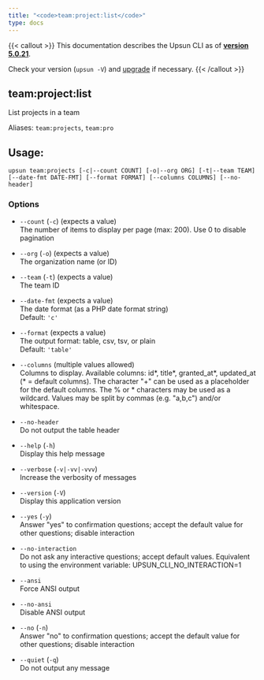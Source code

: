 ```yaml
---
title: "<code>team:project:list</code>"
type: docs
---
```


{{< callout >}}
  This documentation describes the Upsun CLI as of **[version 5.0.21](https://github.com/platformsh/cli/releases/tag/5.0.21)**.
  
  Check your version (`upsun -V`) and [upgrade](/cli/#upgrade-the-cli) if necessary.
{{< /callout >}}

team:project:list
-----------------
List projects in a team

Aliases: `team:projects`, `team:pro`

## Usage:

```
upsun team:projects [-c|--count COUNT] [-o|--org ORG] [-t|--team TEAM] [--date-fmt DATE-FMT] [--format FORMAT] [--columns COLUMNS] [--no-header]
```

### Options

* `--count` (`-c`) (expects a value)  
  The number of items to display per page (max: 200). Use 0 to disable pagination

* `--org` (`-o`) (expects a value)  
  The organization name (or ID)

* `--team` (`-t`) (expects a value)  
  The team ID

* `--date-fmt` (expects a value)  
  The date format (as a PHP date format string)  
  Default: `'c'`

* `--format` (expects a value)  
  The output format: table, csv, tsv, or plain  
  Default: `'table'`

* `--columns` (multiple values allowed)  
  Columns to display.
Available columns: id*, title*, granted_at*, updated_at (* = default columns).
The character "+" can be used as a placeholder for the default columns.
The % or * characters may be used as a wildcard.
Values may be split by commas (e.g. "a,b,c") and/or whitespace.

* `--no-header`  
  Do not output the table header

* `--help` (`-h`)  
  Display this help message

* `--verbose` (`-v|-vv|-vvv`)  
  Increase the verbosity of messages

* `--version` (`-V`)  
  Display this application version

* `--yes` (`-y`)  
  Answer "yes" to confirmation questions; accept the default value for other questions; disable interaction

* `--no-interaction`  
  Do not ask any interactive questions; accept default values. Equivalent to using the environment variable: UPSUN_CLI_NO_INTERACTION=1

* `--ansi`  
  Force ANSI output

* `--no-ansi`  
  Disable ANSI output

* `--no` (`-n`)  
  Answer "no" to confirmation questions; accept the default value for other questions; disable interaction

* `--quiet` (`-q`)  
  Do not output any message


